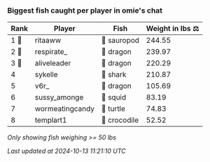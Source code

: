 ### Biggest fish caught per player in omie's chat
| Rank | Player | Fish | Weight in lbs ⚖️ |
|------|--------|-----------|---------|
| 1 🥇  | ritaaww | 🦕 sauropod | 244.55 |
| 2 🥈  | respirate_ | 🐉 dragon | 239.97 |
| 3 🥉  | aliveleader | 🐉 dragon | 220.29 |
| 4  | sykelle | 🦈 shark | 210.87 |
| 5  | v6r_ | 🐉 dragon | 105.69 |
| 6  | sussy_amonge | 🦑 squid | 83.19 |
| 7  | wormeatingcandy | 🐢 turtle | 74.83 |
| 8  | templart1 | 🐊 crocodile | 52.52 |

_Only showing fish weighing >= 50 lbs_

_Last updated at 2024-10-13 11:21:10 UTC_
